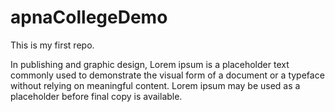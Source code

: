 # apnaCollegeDemo
This is my first repo.<br>

In publishing and graphic design, Lorem ipsum is a placeholder text commonly used to demonstrate the visual form of a document or a typeface without relying on meaningful content. Lorem ipsum may be used as a placeholder before final copy is available. 
